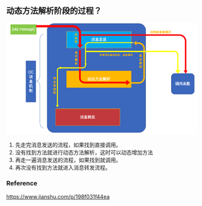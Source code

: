 ## 动态方法解析阶段的过程？

![](../../../Image/Runtime/method_resolver.png)

1. 先走完消息发送的流程，如果找到直接调用。
2. 没有找到方法就进行动态方法解析，这时可以动态增加方法
3. 再走一遍消息发送的流程，如果找到就调用。
4. 再次没有找到方法就进入消息转发流程。



### Reference

https://www.jianshu.com/p/198f031f44ea